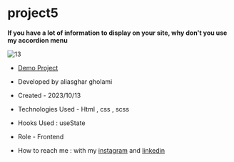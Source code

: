 # project5

**If you have a lot of information to display on your site, why don't you use my accordion menu**

![13](https://github.com/aliasghardev/project5/assets/144837096/feaaca4b-7f1b-430c-8b01-7d52464ca4e0)

- [Demo Project](https://aliasghardev.github.io/project5/)

- Developed by aliasghar gholami

- Created - 2023/10/13

- Technologies Used - Html , css , scss

- Hooks Used : useState 

- Role - Frontend

- How to reach me : with my [instagram](https://www.instagram.com/aliasghar.gholami_dev) and [linkedin](https://www.linkedin.com/in/aliasghar-gholami-a1229a290)
